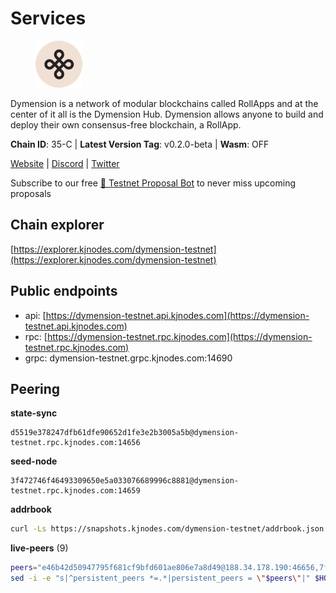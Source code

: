 # Services

<figure><img src="https://raw.githubusercontent.com/kj89/cosmos-images/main/logos/dymension.png" alt=""><figcaption></figcaption></figure>

Dymension is a network of modular blockchains called RollApps  and at the center of it all is the Dymension Hub. Dymension  allows anyone to build and deploy their own consensus-free blockchain, a RollApp.

**Chain ID**: 35-C | **Latest Version Tag**: v0.2.0-beta | **Wasm**: OFF

[Website](https://dymension.xyz/) | [Discord](https://discord.gg/dymension) | [Twitter](https://twitter.com/dymensionXYZ)



Subscribe to our free [🤖 Testnet Proposal Bot](https://t.me/kjnodes_testnet_proposal_bot) to never miss upcoming proposals


## Chain explorer
[https://explorer.kjnodes.com/dymension-testnet](https://explorer.kjnodes.com/dymension-testnet)

## Public endpoints

* api: [https://dymension-testnet.api.kjnodes.com](https://dymension-testnet.api.kjnodes.com)
* rpc: [https://dymension-testnet.rpc.kjnodes.com](https://dymension-testnet.rpc.kjnodes.com)
* grpc: dymension-testnet.grpc.kjnodes.com:14690

## Peering

**state-sync**

```text
d5519e378247dfb61dfe90652d1fe3e2b3005a5b@dymension-testnet.rpc.kjnodes.com:14656
```

**seed-node**

```text
3f472746f46493309650e5a033076689996c8881@dymension-testnet.rpc.kjnodes.com:14659
```

**addrbook**
```bash
curl -Ls https://snapshots.kjnodes.com/dymension-testnet/addrbook.json > $HOME/.dymension/config/addrbook.json
```

**live-peers** (9)
```bash
peers="e46b42d50947795f681cf9bfd601ae806e7a8d49@188.34.178.190:46656,7fc44e2651006fb2ddb4a56132e738da2845715f@65.108.6.45:61256,f433653cef597b3f0dd5f4e3e46c05fd121246bb@95.216.149.50:26656,af6787b3273dd60e0f809c7e5e2a2a9fd379045e@195.201.195.61:27656,d2b841acdcabb622e9033fe685a395eef091f2fe@65.108.199.62:46656,b1e1e5a9dbf2e03b456668c2f2d9164ae090ba0c@109.123.244.56:46656,f8175ce7bc19d015ec17083fe19b80eae2bd2a9c@65.21.239.60:46656,96ffe4b68c3f97cbeae4b4362634bf1054c7aeeb@142.132.151.99:15658,d5519e378247dfb61dfe90652d1fe3e2b3005a5b@65.109.68.190:14656"
sed -i -e "s|^persistent_peers *=.*|persistent_peers = \"$peers\"|" $HOME/.dymension/config/config.toml
```
